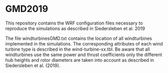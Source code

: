 # GMD2019
This repository contains the WRF configuration files necessary to reproduce the simulations as described in Siedersleben et al. 2019

The file windturbinesGMD.txt contains the location of all windturbines implemented in the simulations. The corresponding
attributes of each wind turbine type is described in the wind-turbine-xx.tbl. Be aware that all windturbines use the same power and thrust coefficients only the different hub heights and rotor diameters are taken into account as described in Siedersleben et al. (2019).
